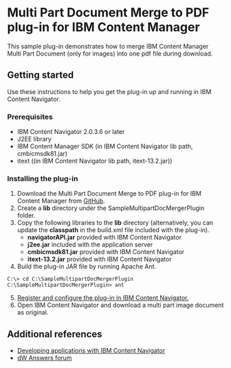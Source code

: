 # Multi Part Document Merge to PDF plug-in for IBM Content Manager

This sample plug-in demonstrates how to merge IBM Content Manager Multi Part Document (only for images) into one pdf file during download.

## Getting started

Use these instructions to help you get the plug-in up and running in IBM Content Navigator.

### Prerequisites

* IBM Content Navigator 2.0.3.6 or later
* J2EE library
* IBM Content Manager SDK (in IBM Content Navigator lib path, cmbicmsdk81.jar)
* itext ((in IBM Content Navigator lib path, itext-13.2.jar))

### Installing the plug-in

1. Download the Multi Part Document Merge to PDF plug-in for IBM Content Manager from [GitHub](https://github.com/ibm-ecm/ibm-content-navigator-samples/edit/master/SampleMultipartDocMergerPlugin).
2. Create a **lib** directory under the SampleMultipartDocMergerPlugin folder.
3. Copy the following libraries to the **lib** directory (alternatively, you can update the **classpath** in the build.xml file included with the plug-in).  
	* **navigatorAPI.jar** provided with IBM Content Navigator
	* **j2ee.jar** included with the application server
	* **cmbicmsdk81.jar** provided with IBM Content Navigator
	* **itext-13.2.jar** provided with IBM Content Navigator
4. Build the plug-in JAR file by running Apache Ant.

```
C:\> cd C:\SampleMultipartDocMergerPlugin
C:\SampleMultipartDocMergerPlugin> ant
```

5. [Register and configure the plug-in in IBM Content Navigator.](http://www.ibm.com/support/knowledgecenter/SSEUEX_3.0.0/com.ibm.installingeuc.doc/eucco012.htm)
7. Open IBM Content Navigator and download a multi part image document as original.


## Additional references

* [Developing applications with IBM Content Navigator](https://www.ibm.com/support/knowledgecenter/SSEUEX_3.0.0/com.ibm.developingeuc.doc/eucdi000.html)
* [dW Answers forum](https://developer.ibm.com/answers/topics/icn/)
